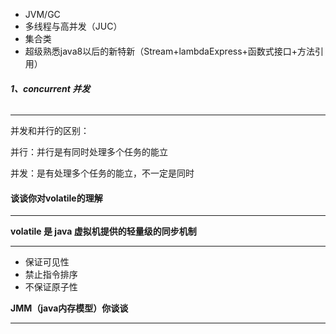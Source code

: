 - JVM/GC
- 多线程与高并发（JUC）
- 集合类
- 超级熟悉java8以后的新特新（Stream+lambdaExpress+函数式接口+方法引用）





###### **1、concurrent 并发**

---

并发和并行的区别：

并行：并行是有同时处理多个任务的能立

并发：是有处理多个任务的能立，不一定是同时



#### 谈谈你对volatile的**理解**

---



**volatile 是 java 虚拟机提供的轻量级的同步机制**

---

* 保证可见性
* 禁止指令排序
* 不保证原子性



**JMM（java内存模型）你谈谈**

---







